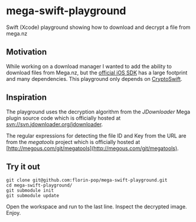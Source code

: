 # mega-swift-playground
Swift (Xcode) playground showing how to download and decrypt a file from mega.nz

## Motivation
While working on a download manager I wanted to add the ability to download files from Mega.nz, but the [official iOS SDK](https://github.com/meganz/iOS) has a large footprint and many dependencies. This playground only depends on [CryptoSwift](https://github.com/krzyzanowskim/CryptoSwift).

## Inspiration

The playground uses the decryption algorithm from the *JDownloader* Mega plugin source code which is officially hosted at [svn://svn.jdownloader.org/jdownloader](svn://svn.jdownloader.org/jdownloader).

The regular expressions for detecting the file ID and Key from the URL are from the *megatools* project which is officially hosted at [http://megous.com/git/megatools](http://megous.com/git/megatools).


## Try it out
```
git clone git@github.com:florin-pop/mega-swift-playground.git
cd mega-swift-playground/
git submodule init
git submodule update
```

Open the workspace and run to the last line. Inspect the decrypted image. Enjoy.

